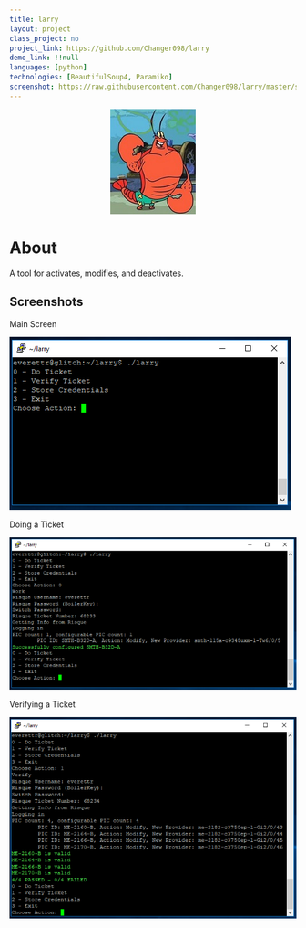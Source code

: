 ```yaml
---
title: larry
layout: project
class_project: no
project_link: https://github.com/Changer098/larry
demo_link: !!null
languages: [python]
technologies: [BeautifulSoup4, Paramiko]
screenshot: https://raw.githubusercontent.com/Changer098/larry/master/screenshots/main.PNG
---
```


<p align="center">
  <img alt="logo" src="https://raw.githubusercontent.com/Changer098/larry/master/screenshots/icon-small.jpg">
</p>

# About

A tool for activates, modifies, and deactivates.

## Screenshots

Main Screen

![Main Screen](https://raw.githubusercontent.com/Changer098/larry/master/screenshots/main.PNG)

Doing a Ticket

![Doing a Ticket](https://raw.githubusercontent.com/Changer098/larry/master/screenshots/do-ticket.PNG)

Verifying a Ticket

![Verifying a Ticket](https://raw.githubusercontent.com/Changer098/larry/master/screenshots/verify-ticket.PNG)
